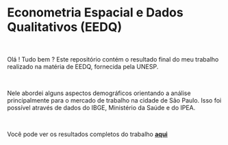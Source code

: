 # Econometria Espacial e Dados Qualitativos (EEDQ)

<br>

Olá ! Tudo bem ? Este repositório contém o resultado final do meu trabalho realizado na matéria de EEDQ, fornecida pela UNESP.  

<br>

Nele abordei alguns aspectos demográficos orientando a análise principalmente para o mercado de trabalho na cidade de São Paulo. Isso foi possível através de dados do IBGE, Ministério da Saúde e do IPEA.

<br>

Você pode ver os resultados completos do trabalho **[aqui](https://nbviewer.org/github/tp-duarte/Econometria-Espacial-e-Dados-Qualitativos/blob/main/EEDQ%20Trabalho%20Final%20-%20Thiago%20Pereira%20Duarte%20-Copy2.ipynb)**

